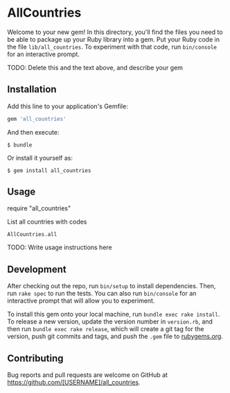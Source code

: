 # AllCountries

Welcome to your new gem! In this directory, you'll find the files you need to be able to package up your Ruby library into a gem. Put your Ruby code in the file `lib/all_countries`. To experiment with that code, run `bin/console` for an interactive prompt.

TODO: Delete this and the text above, and describe your gem

## Installation

Add this line to your application's Gemfile:

```ruby
gem 'all_countries'
```

And then execute:

    $ bundle

Or install it yourself as:

    $ gem install all_countries

## Usage
require "all_countries"

List all countries with codes

	AllCountries.all

TODO: Write usage instructions here

## Development

After checking out the repo, run `bin/setup` to install dependencies. Then, run `rake spec` to run the tests. You can also run `bin/console` for an interactive prompt that will allow you to experiment.

To install this gem onto your local machine, run `bundle exec rake install`. To release a new version, update the version number in `version.rb`, and then run `bundle exec rake release`, which will create a git tag for the version, push git commits and tags, and push the `.gem` file to [rubygems.org](https://rubygems.org).

## Contributing

Bug reports and pull requests are welcome on GitHub at https://github.com/[USERNAME]/all_countries.

